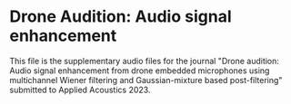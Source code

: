 # Drone Audition:  Audio signal enhancement


This file is the supplementary audio files for the journal "Drone audition: Audio signal enhancement from drone embedded microphones using multichannel Wiener filtering and Gaussian-mixture based post-filtering" submitted to Applied Acoustics 2023.
